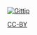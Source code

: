 [![Gittip](http://stuff.passcod.net/gittip.png)](https://www.gittip.com/passcod/)

[CC-BY](http://creativecommons.org/license/cc-by-sa/3.0/)
